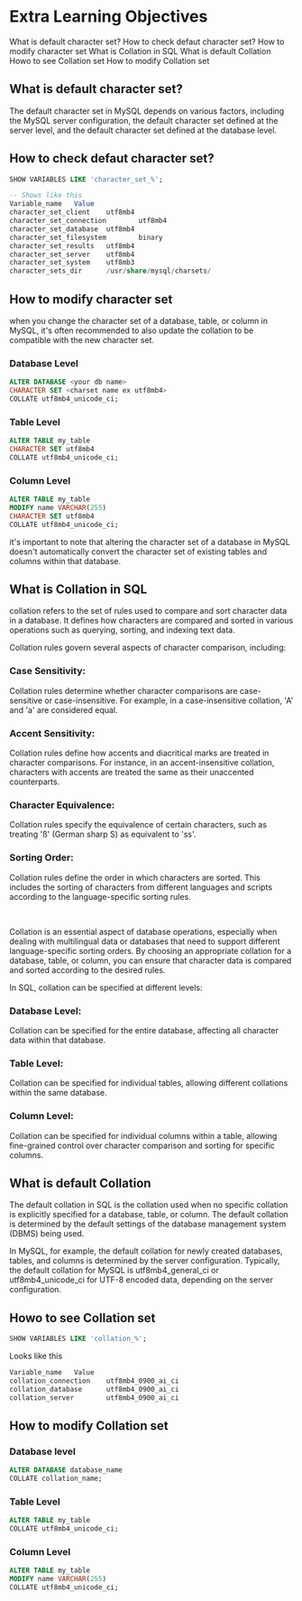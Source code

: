 # Extra Learning Objectives


What is default character set?
How to check defaut character set?
How to modify character set
What is Collation in SQL
What is default Collation
Howo to see Collation set
How to modify Collation set


## What is default character set?
The default character set in MySQL depends on various factors, including the MySQL server configuration, the default character set defined at the server level, and the default character set defined at the database level.
## How to check defaut character set?
```sql
SHOW VARIABLES LIKE 'character_set_%';

-- Shows like this
Variable_name   Value
character_set_client    utf8mb4
character_set_connection        utf8mb4
character_set_database  utf8mb4
character_set_filesystem        binary
character_set_results   utf8mb4
character_set_server    utf8mb4
character_set_system    utf8mb3
character_sets_dir      /usr/share/mysql/charsets/
```
## How to modify character set
when you change the character set of a database, table, or column in MySQL, it's often recommended to also update the collation to be compatible with the new character set.

### Database Level
```sql
ALTER DATABASE <your db name>
CHARACTER SET <charset name ex utf8mb4>
COLLATE utf8mb4_unicode_ci;
```

### Table Level
```sql
ALTER TABLE my_table
CHARACTER SET utf8mb4
COLLATE utf8mb4_unicode_ci;
```

### Column Level
```sql
ALTER TABLE my_table
MODIFY name VARCHAR(255)
CHARACTER SET utf8mb4
COLLATE utf8mb4_unicode_ci;
```

it's important to note that altering the character set of a database in MySQL doesn't automatically convert the character set of existing tables and columns within that database.

## What is Collation in SQL
collation refers to the set of rules used to compare and sort character data in a database. It defines how characters are compared and sorted in various operations such as querying, sorting, and indexing text data.<br>

Collation rules govern several aspects of character comparison, including:<br>

### Case Sensitivity:
Collation rules determine whether character comparisons are case-sensitive or case-insensitive. For example, in a case-insensitive collation, 'A' and 'a' are considered equal.

### Accent Sensitivity:
Collation rules define how accents and diacritical marks are treated in character comparisons. For instance, in an accent-insensitive collation, characters with accents are treated the same as their unaccented counterparts.

### Character Equivalence:
Collation rules specify the equivalence of certain characters, such as treating 'ß' (German sharp S) as equivalent to 'ss'.

### Sorting Order:
Collation rules define the order in which characters are sorted. This includes the sorting of characters from different languages and scripts according to the language-specific sorting rules.

<br>

Collation is an essential aspect of database operations, especially when dealing with multilingual data or databases that need to support different language-specific sorting orders. By choosing an appropriate collation for a database, table, or column, you can ensure that character data is compared and sorted according to the desired rules.

In SQL, collation can be specified at different levels:

### Database Level:
Collation can be specified for the entire database, affecting all character data within that database.

### Table Level:
Collation can be specified for individual tables, allowing different collations within the same database.

### Column Level:
Collation can be specified for individual columns within a table, allowing fine-grained control over character comparison and sorting for specific columns.

## What is default Collation
The default collation in SQL is the collation used when no specific collation is explicitly specified for a database, table, or column. The default collation is determined by the default settings of the database management system (DBMS) being used.

In MySQL, for example, the default collation for newly created databases, tables, and columns is determined by the server configuration. Typically, the default collation for MySQL is utf8mb4_general_ci or utf8mb4_unicode_ci for UTF-8 encoded data, depending on the server configuration.

## Howo to see Collation set
```sql
SHOW VARIABLES LIKE 'collation_%';
```
Looks like this
```bash
Variable_name   Value
collation_connection    utf8mb4_0900_ai_ci
collation_database      utf8mb4_0900_ai_ci
collation_server        utf8mb4_0900_ai_ci
```
## How to modify Collation set

### Database level
```sql
ALTER DATABASE database_name 
COLLATE collation_name;
```

### Table Level
```sql
ALTER TABLE my_table
COLLATE utf8mb4_unicode_ci;
```

### Column Level
```sql
ALTER TABLE my_table
MODIFY name VARCHAR(255)
COLLATE utf8mb4_unicode_ci;
```
